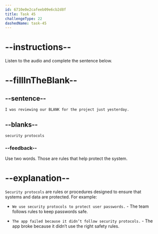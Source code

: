 ```yaml
---
id: 6710e0e2cafeeb09e6cb2d8f
title: Task 45
challengeType: 22
dashedName: task-45
---
```


<!--
AUDIO REFERENCE:
Jake: I was reviewing our security protocols for the project just yesterday. What's on your mind?
-->

# --instructions--

Listen to the audio and complete the sentence below.

# --fillInTheBlank--

## --sentence--

`I was reviewing our BLANK for the project just yesterday.`

## --blanks--

`security protocols`

### --feedback--

Use two words. Those are rules that help protect the system.

# --explanation--

`Security protocols` are rules or procedures designed to ensure that systems and data are protected. For example:

- `We use security protocols to protect user passwords.` - The team follows rules to keep passwords safe.

- `The app failed because it didn’t follow security protocols.` - The app broke because it didn’t use the right safety rules.
